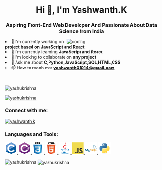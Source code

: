 <h1 align="center">Hi 👋, I'm Yashwanth.K</h1>
<h3 align="center">Aspiring Front-End Web Developer And Passionate About Data Science from India</h3>
<img align="right" alt="coding" width="300" src="https://user-images.githubusercontent.com/64009514/102066398-c847f780-3e1f-11eb-8cb8-b9e5be919da2.gif"
  
- 🔭 I’m currently working on **project based on JavaScript and React**
- 🌱 I’m currently learning **JavaScript and React**
- 👯 I’m looking to collaborate on **any project**
- 💬 Ask me about **C,Python,JavaScript,SQL,HTML,CSS**
- 📫 How to reach me: **yashwanth01014@gmail.com**


<br><p align="left"> <img src="https://komarev.com/ghpvc/?username=yashukrishna&label=Profile%20views&color=0e75b6&style=flat" alt="yashukrishna" /> </p>

<p align="left"> <a href="https://github.com/ryo-ma/github-profile-trophy"><img src="https://github-profile-trophy.vercel.app/?username=yashukrishna" alt="yashukrishna" /></a> </p>
<h3 align="left">Connect with me:</h3>
<p align="left">
<a href="https://linkedin.com/in/yashwanth k" target="blank"><img align="center" src="https://raw.githubusercontent.com/rahuldkjain/github-profile-readme-generator/master/src/images/icons/Social/linked-in-alt.svg" alt="yashwanth k" height="30" width="40" /></a>
</p>

<h3 align="left">Languages and Tools:</h3>
<p align="left"> <a href="https://www.cprogramming.com/" target="_blank" rel="noreferrer"> <img src="https://raw.githubusercontent.com/devicons/devicon/master/icons/c/c-original.svg" alt="c" width="40" height="40"/> </a> <a href="https://www.w3schools.com/cs/" target="_blank" rel="noreferrer"> <img src="https://raw.githubusercontent.com/devicons/devicon/master/icons/csharp/csharp-original.svg" alt="csharp" width="40" height="40"/> </a> <a href="https://www.w3schools.com/css/" target="_blank" rel="noreferrer"> <img src="https://raw.githubusercontent.com/devicons/devicon/master/icons/css3/css3-original-wordmark.svg" alt="css3" width="40" height="40"/> </a> <a href="https://www.w3.org/html/" target="_blank" rel="noreferrer"> <img src="https://raw.githubusercontent.com/devicons/devicon/master/icons/html5/html5-original-wordmark.svg" alt="html5" width="40" height="40"/> </a> <a href="https://www.java.com" target="_blank" rel="noreferrer"> <img src="https://raw.githubusercontent.com/devicons/devicon/master/icons/java/java-original.svg" alt="java" width="40" height="40"/> </a> <a href="https://developer.mozilla.org/en-US/docs/Web/JavaScript" target="_blank" rel="noreferrer"> <img src="https://raw.githubusercontent.com/devicons/devicon/master/icons/javascript/javascript-original.svg" alt="javascript" width="40" height="40"/> </a> <a href="https://www.mysql.com/" target="_blank" rel="noreferrer"> <img src="https://raw.githubusercontent.com/devicons/devicon/master/icons/mysql/mysql-original-wordmark.svg" alt="mysql" width="40" height="40"/> </a> <a href="https://www.python.org" target="_blank" rel="noreferrer"> <img src="https://raw.githubusercontent.com/devicons/devicon/master/icons/python/python-original.svg" alt="python" width="40" height="40"/> </a> </p>

<p><img align="left" src="https://github-readme-stats.vercel.app/api/top-langs?username=yashukrishna&show_icons=true&locale=en&layout=compact" alt="yashukrishna" /></p>

<p>&nbsp;<img align="center" src="https://github-readme-stats.vercel.app/api?username=yashukrishna&show_icons=true&locale=en" alt="yashukrishna" /></p>





